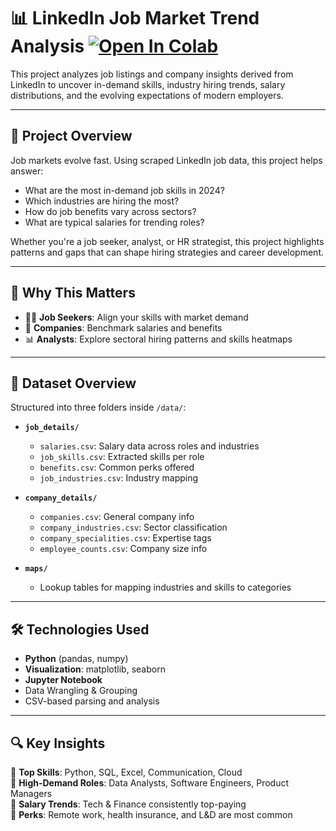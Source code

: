 # 📊 LinkedIn Job Market Trend Analysis [![Open In Colab](https://colab.research.google.com/assets/colab-badge.svg)](https://colab.research.google.com/github/krishang-parakh/linkedin-job-trends/blob/main/LinkedIn_Job_Market_Trend_Analysis.ipynb)

This project analyzes job listings and company insights derived from LinkedIn to uncover in-demand skills, industry hiring trends, salary distributions, and the evolving expectations of modern employers.

---

## 📌 Project Overview

Job markets evolve fast. Using scraped LinkedIn job data, this project helps answer:

- What are the most in-demand job skills in 2024?
- Which industries are hiring the most?
- How do job benefits vary across sectors?
- What are typical salaries for trending roles?

Whether you're a job seeker, analyst, or HR strategist, this project highlights patterns and gaps that can shape hiring strategies and career development.

---

## 🧠 Why This Matters

- 🧑‍💼 **Job Seekers**: Align your skills with market demand  
- 🏢 **Companies**: Benchmark salaries and benefits  
- 📊 **Analysts**: Explore sectoral hiring patterns and skills heatmaps

---

## 📂 Dataset Overview

Structured into three folders inside `/data/`:

- **`job_details/`**
  - `salaries.csv`: Salary data across roles and industries
  - `job_skills.csv`: Extracted skills per role
  - `benefits.csv`: Common perks offered
  - `job_industries.csv`: Industry mapping

- **`company_details/`**
  - `companies.csv`: General company info
  - `company_industries.csv`: Sector classification
  - `company_specialities.csv`: Expertise tags
  - `employee_counts.csv`: Company size info

- **`maps/`**
  - Lookup tables for mapping industries and skills to categories

---

## 🛠 Technologies Used

- **Python** (pandas, numpy)
- **Visualization**: matplotlib, seaborn
- **Jupyter Notebook**
- Data Wrangling & Grouping
- CSV-based parsing and analysis

---

## 🔍 Key Insights

📌 **Top Skills**: Python, SQL, Excel, Communication, Cloud  
📌 **High-Demand Roles**: Data Analysts, Software Engineers, Product Managers  
📌 **Salary Trends**: Tech & Finance consistently top-paying  
📌 **Perks**: Remote work, health insurance, and L&D are most common
